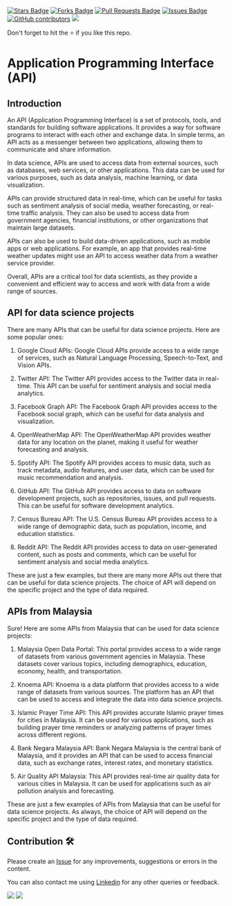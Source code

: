 <a href="https://github.com/drshahizan/special-topic-data-engineering/stargazers"><img src="https://img.shields.io/github/stars/drshahizan/special-topic-data-engineering" alt="Stars Badge"/></a>
<a href="https://github.com/drshahizan/special-topic-data-engineering/network/members"><img src="https://img.shields.io/github/forks/drshahizan/special-topic-data-engineering" alt="Forks Badge"/></a>
<a href="https://github.com/drshahizan/special-topic-data-engineering/pulls"><img src="https://img.shields.io/github/issues-pr/drshahizan/special-topic-data-engineering" alt="Pull Requests Badge"/></a>
<a href="https://github.com/drshahizan/special-topic-data-engineering/issues"><img src="https://img.shields.io/github/issues/drshahizan/special-topic-data-engineering" alt="Issues Badge"/></a>
<a href="https://github.com/drshahizan/special-topic-data-engineering/graphs/contributors"><img alt="GitHub contributors" src="https://img.shields.io/github/contributors/drshahizan/special-topic-data-engineering?color=2b9348"></a>
![](https://visitor-badge.glitch.me/badge?page_id=drshahizan/special-topic-data-engineering)

Don't forget to hit the :star: if you like this repo.
# Application Programming Interface (API)

## Introduction
An API (Application Programming Interface) is a set of protocols, tools, and standards for building software applications. It provides a way for software programs to interact with each other and exchange data. In simple terms, an API acts as a messenger between two applications, allowing them to communicate and share information.

In data science, APIs are used to access data from external sources, such as databases, web services, or other applications. This data can be used for various purposes, such as data analysis, machine learning, or data visualization.

APIs can provide structured data in real-time, which can be useful for tasks such as sentiment analysis of social media, weather forecasting, or real-time traffic analysis. They can also be used to access data from government agencies, financial institutions, or other organizations that maintain large datasets.

APIs can also be used to build data-driven applications, such as mobile apps or web applications. For example, an app that provides real-time weather updates might use an API to access weather data from a weather service provider.

Overall, APIs are a critical tool for data scientists, as they provide a convenient and efficient way to access and work with data from a wide range of sources.

## API for data science projects
There are many APIs that can be useful for data science projects. Here are some popular ones:

1. Google Cloud APIs: Google Cloud APIs provide access to a wide range of services, such as Natural Language Processing, Speech-to-Text, and Vision APIs.

2. Twitter API: The Twitter API provides access to the Twitter data in real-time. This API can be useful for sentiment analysis and social media analytics.

3. Facebook Graph API: The Facebook Graph API provides access to the Facebook social graph, which can be useful for data analysis and visualization.

4. OpenWeatherMap API: The OpenWeatherMap API provides weather data for any location on the planet, making it useful for weather forecasting and analysis.

5. Spotify API: The Spotify API provides access to music data, such as track metadata, audio features, and user data, which can be used for music recommendation and analysis.

6. GitHub API: The GitHub API provides access to data on software development projects, such as repositories, issues, and pull requests. This can be useful for software development analytics.

7. Census Bureau API: The U.S. Census Bureau API provides access to a wide range of demographic data, such as population, income, and education statistics.

8. Reddit API: The Reddit API provides access to data on user-generated content, such as posts and comments, which can be useful for sentiment analysis and social media analytics.

These are just a few examples, but there are many more APIs out there that can be useful for data science projects. The choice of API will depend on the specific project and the type of data required.

## APIs from Malaysia
Sure! Here are some APIs from Malaysia that can be used for data science projects:

1. Malaysia Open Data Portal: This portal provides access to a wide range of datasets from various government agencies in Malaysia. These datasets cover various topics, including demographics, education, economy, health, and transportation.

2. Knoema API: Knoema is a data platform that provides access to a wide range of datasets from various sources. The platform has an API that can be used to access and integrate the data into data science projects.

3. Islamic Prayer Time API: This API provides accurate Islamic prayer times for cities in Malaysia. It can be used for various applications, such as building prayer time reminders or analyzing patterns of prayer times across different regions.

4. Bank Negara Malaysia API: Bank Negara Malaysia is the central bank of Malaysia, and it provides an API that can be used to access financial data, such as exchange rates, interest rates, and monetary statistics.

5. Air Quality API Malaysia: This API provides real-time air quality data for various cities in Malaysia. It can be used for applications such as air pollution analysis and forecasting.

These are just a few examples of APIs from Malaysia that can be useful for data science projects. As always, the choice of API will depend on the specific project and the type of data required.


## Contribution 🛠️
Please create an [Issue](https://github.com/drshahizan/special-topic-data-engineering/issues) for any improvements, suggestions or errors in the content.

You can also contact me using [Linkedin](https://www.linkedin.com/in/drshahizan/) for any other queries or feedback.

![](https://komarev.com/ghpvc/?username=drshahizan&label=Views&color=0e75b6&style=flat)
![](https://hit.yhype.me/github/profile?user_id=81284918)

